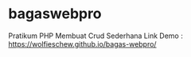 # bagaswebpro

Pratikum PHP Membuat Crud Sederhana
Link Demo : https://wolfieschew.github.io/bagas-webpro/
